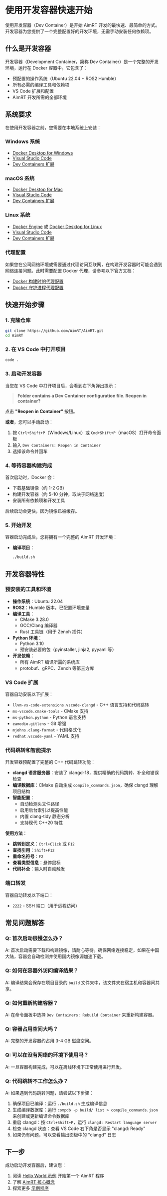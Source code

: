 # 使用开发容器快速开始

使用开发容器（Dev Container）是开始 AimRT 开发的最快速、最简单的方式。开发容器为您提供了一个完整配置好的开发环境，无需手动安装任何依赖项。

## 什么是开发容器

开发容器（Development Container，简称 Dev Container）是一个完整的开发环境，运行在 Docker 容器中。它包含了：

- 预配置的操作系统（Ubuntu 22.04 + ROS2 Humble）
- 所有必需的编译工具和依赖项
- VS Code 扩展和配置
- AimRT 开发所需的全部环境

## 系统要求

在使用开发容器之前，您需要在本地系统上安装：

### Windows 系统
- [Docker Desktop for Windows](https://docs.docker.com/desktop/install/windows-install/)
- [Visual Studio Code](https://code.visualstudio.com/)
- [Dev Containers 扩展](https://marketplace.visualstudio.com/items?itemName=ms-vscode-remote.remote-containers)

### macOS 系统
- [Docker Desktop for Mac](https://docs.docker.com/desktop/install/mac-install/)
- [Visual Studio Code](https://code.visualstudio.com/)
- [Dev Containers 扩展](https://marketplace.visualstudio.com/items?itemName=ms-vscode-remote.remote-containers)

### Linux 系统
- [Docker Engine](https://docs.docker.com/engine/install/) 或 [Docker Desktop for Linux](https://docs.docker.com/desktop/install/linux-install/)
- [Visual Studio Code](https://code.visualstudio.com/)
- [Dev Containers 扩展](https://marketplace.visualstudio.com/items?itemName=ms-vscode-remote.remote-containers)

### 代理配置

如果您在公司网络环境或需要通过代理访问互联网，在构建开发容器时可能会遇到网络连接问题。此时需要配置 Docker 代理，请参考以下官方文档：
- [Docker 构建时的代理配置](https://docs.docker.com/engine/cli/proxy/#proxy-as-environment-variable-for-builds)
- [Docker 守护进程代理配置](https://docs.docker.com/engine/daemon/proxy/)


## 快速开始步骤

### 1. 克隆仓库

```bash
git clone https://github.com/AimRT/AimRT.git
cd AimRT
```

### 2. 在 VS Code 中打开项目

```bash
code .
```

### 3. 启动开发容器

当您在 VS Code 中打开项目后，会看到右下角弹出提示：

> **Folder contains a Dev Container configuration file. Reopen in container?**

点击 **"Reopen in Container"** 按钮。

**或者**，您可以手动启动：

1. 按 `Ctrl+Shift+P`（Windows/Linux）或 `Cmd+Shift+P`（macOS）打开命令面板
2. 输入 `Dev Containers: Reopen in Container`
3. 选择该命令并回车

### 4. 等待容器构建完成

首次启动时，Docker 会：
- 下载基础镜像（约 1-2 GB）
- 构建开发容器（约 5-10 分钟，取决于网络速度）
- 安装所有依赖项和开发工具

后续启动会更快，因为镜像已被缓存。

### 5. 开始开发

容器启动完成后，您将拥有一个完整的 AimRT 开发环境：

- **编译项目**：
  ```bash
  ./build.sh
  ```


## 开发容器特性

### 预安装的工具和环境

- **操作系统**：Ubuntu 22.04
- **ROS2**：Humble 版本，已配置环境变量
- **编译工具**：
  - CMake 3.28.0
  - GCC/Clang 编译器
  - Rust 工具链（用于 Zenoh 插件）
- **Python 环境**：
  - Python 3.10
  - 预安装必要的包（pyinstaller, jinja2, pyyaml 等）
- **开发依赖**：
  - 所有 AimRT 编译所需的系统库
  - protobuf、gRPC、Zenoh 等第三方库

### VS Code 扩展

容器自动安装以下扩展：
- `llvm-vs-code-extensions.vscode-clangd` - C++ 语言支持和代码跳转
- `ms-vscode.cmake-tools` - CMake 支持
- `ms-python.python` - Python 语言支持
- `eamodio.gitlens` - Git 增强
- `mjohns.clang-format` - 代码格式化
- `redhat.vscode-yaml` - YAML 支持

### 代码跳转和智能提示

开发容器预配置了完整的 C++ 代码跳转功能：

- **clangd 语言服务器**：安装了 clangd-18，提供精确的代码跳转、补全和错误检查
- **编译数据库**：CMake 自动生成 `compile_commands.json`，确保 clangd 理解项目结构
- **智能配置**：
  - 自动检测头文件路径
  - 启用后台索引以提高性能
  - 内置 clang-tidy 静态分析
  - 支持现代 C++20 特性

**使用方法**：
- **跳转到定义**：`Ctrl+Click` 或 `F12`
- **查找引用**：`Shift+F12`
- **重命名符号**：`F2`
- **查看类型信息**：悬停鼠标
- **代码补全**：输入时自动触发

### 端口转发

容器自动转发以下端口：
- `2222` - SSH 端口（用于远程访问）

## 常见问题解答

### Q: 首次启动很慢怎么办？
A: 首次启动需要下载和构建镜像，请耐心等待。确保网络连接稳定，如果在中国大陆，容器会自动检测并使用国内镜像源加速下载。

### Q: 如何在容器外访问编译结果？
A: 编译结果会保存在项目目录的 `build` 文件夹中，该文件夹在宿主机和容器间共享。

### Q: 如何重新构建容器？
A: 在命令面板中选择 `Dev Containers: Rebuild Container` 来重新构建容器。

### Q: 容器占用空间大吗？
A: 完整的开发容器约占用 3-4 GB 磁盘空间。

### Q: 可以在没有网络的环境下使用吗？
A: 一旦容器构建完成，可以在离线环境下正常使用进行开发。

### Q: 代码跳转不工作怎么办？
A: 如果遇到代码跳转问题，请尝试以下步骤：
1. 确保项目已编译：运行 `./build.sh` 生成编译信息
2. 生成编译数据库：运行 `compdb -p build/ list > compile_commands.json` 来创建或更新编译命令数据库
3. 重启 clangd：按 `Ctrl+Shift+P`，运行 `clangd: Restart language server`
4. 检查 clangd 状态：查看 VS Code 右下角是否显示 "clangd: Ready"
5. 如果仍有问题，可以查看输出面板中的 "clangd" 日志

## 下一步

成功启动开发容器后，建议您：

1. 阅读 [Hello World 示例](helloworld_cpp.md) 开始第一个 AimRT 程序
2. 了解 [AimRT 核心概念](../concepts/concepts.md)
3. 探索更多 [示例程序](../examples/examples_cpp.md)

